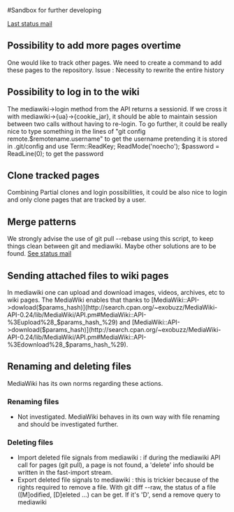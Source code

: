 #Sandbox for further developing

[Last status mail](http://www.spinics.net/lists/git/msg158701.html)


## Possibility to add more pages overtime
One would like to track other pages. We need to create a command to add these pages to the repository.
Issue : Necessity to rewrite the entire history

## Possibility to log in to the wiki
The mediawiki->login method from the API returns a sessionid. If we cross it with mediawiki->{ua}->{cookie_jar}, it should be able to maintain session between two calls without having to re-login. To go further, it could be really nice to type something in the lines of "git config remote.$remotename.username" to get the username pretending it is stored in .git/config and use Term::ReadKey; ReadMode('noecho'); $password = ReadLine(0); to get the password

## Clone tracked pages
Combining Partial clones and login possibilities, it could be also nice to login and only clone pages that are tracked by a user.

## Merge patterns
We strongly advise the use of git pull --rebase using this script, to keep things clean between git and mediawiki. Maybe other solutions are to be found. [See status mail](http://www.spinics.net/lists/git/msg158701.html)

## Sending attached files to wiki pages
In mediawiki one can upload and download images, videos, archives, etc to wiki pages. The MediaWiki enables that thanks to [MediaWiki::API->dowload($params_hash)](http://search.cpan.org/~exobuzz/MediaWiki-API-0.24/lib/MediaWiki/API.pm#MediaWiki::API-%3Eupload%28_$params_hash_%29) and [MediaWiki::API->download($params_hash)](http://search.cpan.org/~exobuzz/MediaWiki-API-0.24/lib/MediaWiki/API.pm#MediaWiki::API-%3Edownload%28_$params_hash_%29).

## Renaming and deleting files
MediaWiki has its own norms regarding these actions.

### Renaming files
* Not investigated. MediaWiki behaves in its own way with file renaming and should be investigated further.

### Deleting files
* Import deleted file signals from mediawiki : if during the mediawiki API call for pages (git pull), a page is not found, a 'delete' info should be written in the fast-import stream. 
* Export deleted file signals to mediawiki : this is trickier because of the rights required to remove a file. With git diff --raw, the status of a file ([M]odified, [D]eleted ...) can be get. If it's 'D', send a remove query to mediawiki